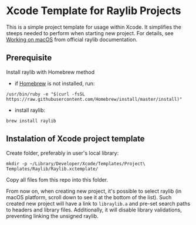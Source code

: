 # Xcode Template for Raylib Projects

This is a simple project template for usage within Xcode. It simplifies the steeps needed to perform when starting new project. For details, see [Working on macOS](https://github.com/raysan5/raylib/wiki/Working-on-macOS) from official raylib documentation.

## Prerequisite

Install raylib with Homebrew method
- if [Homebrew](https://brew.sh) is not installed, run:
```
/usr/bin/ruby -e "$(curl -fsSL https://raw.githubusercontent.com/Homebrew/install/master/install)"
```
- install raylib:
```
brew install raylib
```

## Instalation of Xcode project template

Create folder, preferably in user's local library:

```
mkdir -p ~/Library/Developer/Xcode/Templates/Project\ Templates/Raylib/Raylib.xctemplate/
```

Copy all files fom this repo into this folder.

From now on, when creating new project, it's possible to select raylib (in macOS platform, scroll down to see it at the bottom of the list). Such created new project will have a link to `libraylib.a` and pre-set search paths to headers and library files. Additionally, it will disable library validations, preventing linking the unsigned raylib.

